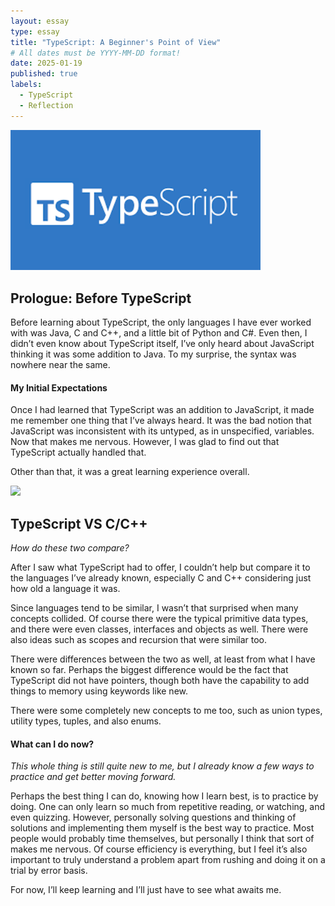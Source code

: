 ```yaml
---
layout: essay
type: essay
title: "TypeScript: A Beginner's Point of View"
# All dates must be YYYY-MM-DD format!
date: 2025-01-19
published: true
labels:
  - TypeScript
  - Reflection
---
```


<img width="400px" class="rounded float-start pe-4" src="../img/typescript.png">

## Prologue: Before TypeScript

Before learning about TypeScript, the only languages I have ever worked with was Java, C and C++, and a little bit of Python and C#. Even then, I didn’t even know about TypeScript itself, I’ve only heard about JavaScript thinking it was some addition to Java. To my surprise, the syntax was nowhere near the same. 

#### My Initial Expectations

Once I had learned that TypeScript was an addition to JavaScript, it made me remember one thing that I’ve always heard. It was the bad notion that JavaScript was inconsistent with its untyped, as in unspecified, variables. Now that makes me nervous. However, I was glad to find out that TypeScript actually handled that. 

Other than that, it was a great learning experience overall.

<img width="400px" class="rounded float-end pe-4" src="../img/candcplusplus.png">

## TypeScript VS C/C++
*How do these two compare?*

After I saw what TypeScript had to offer, I couldn’t help but compare it to the languages I’ve already known, especially C and C++ considering just how old a language it was.

Since languages tend to be similar, I wasn’t that surprised when many concepts collided. Of course there were the typical primitive data types, and there were even classes, interfaces and objects as well. There were also ideas such as scopes and recursion that were similar too.

There were differences between the two as well, at least from what I have known so far. Perhaps the biggest difference would be the fact that TypeScript did not have pointers, though both have the capability to add things to memory using keywords like new. 

There were some completely new concepts to me too, such as union types, utility types, tuples, and also enums. 

#### What can I do now?
*This whole thing is still quite new to me, but I already know a few ways to practice and get better moving forward.*

Perhaps the best thing I can do, knowing how I learn best, is to practice by doing. One can only learn so much from repetitive reading, or watching, and even quizzing. However, personally solving questions and thinking of solutions and implementing them myself is the best way to practice. Most people would probably time themselves, but personally I think that sort of makes me nervous. Of course efficiency is everything, but I feel it’s also important to truly understand a problem apart from rushing and doing it on a trial by error basis. 

For now, I’ll keep learning and I’ll just have to see what awaits me. 


